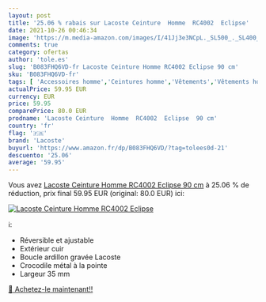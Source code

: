 ```yaml
---
layout: post
title: '25.06 % rabais sur Lacoste Ceinture  Homme  RC4002  Eclipse'
date: 2021-10-26 00:46:34
image: 'https://m.media-amazon.com/images/I/41Jj3e3NCpL._SL500_._SL400_.jpg'
comments: true
category: ofertas
author: 'tole.es'
slug: 'B083FHQ6VD-fr Lacoste Ceinture Homme RC4002 Eclipse 90 cm'
sku: 'B083FHQ6VD-fr'
tags: [ 'Accessoires homme','Ceintures homme','Vêtements','Vêtements homme','lacoste', ]
actualPrice: 59.95 EUR
currency: EUR
price: 59.95
comparePrice: 80.0 EUR
prodname: 'Lacoste Ceinture  Homme  RC4002  Eclipse  90 cm'
country: 'fr'
flag: '🇫🇷'
brand: 'Lacoste'
buyurl: 'https://www.amazon.fr/dp/B083FHQ6VD/?tag=tolees0d-21'
descuento: '25.06'
average: '59.95'
---
```


Vous avez [Lacoste Ceinture  Homme  RC4002  Eclipse  90 cm](https://www.amazon.fr/dp/B083FHQ6VD/?tag=tolees0d-21)  à  25.06 % de réduction, prix final  59.95 EUR (original: 80.0 EUR) ici:

[![Lacoste Ceinture  Homme  RC4002  Eclipse](https://m.media-amazon.com/images/I/41Jj3e3NCpL._SL500_._SL400_.jpg)](https://www.amazon.fr/dp/B083FHQ6VD/?tag=tolees0d-21)

ℹ️:

- Réversible et ajustable
- Extérieur cuir
- Boucle ardillon gravée Lacoste
- Crocodile métal à la pointe
- Largeur 35 mm

[🛒 Achetez-le maintenant!!](https://www.amazon.fr/dp/B083FHQ6VD/?tag=tolees0d-21)
